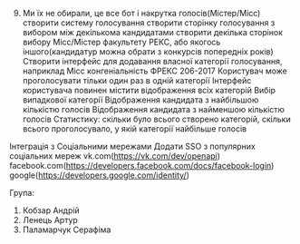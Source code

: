 ﻿9. Ми їх не обирали, це все бот і накрутка голосів(Містер/Місс)
створити систему голосування
створити сторінку голосування з вибором між декількома кандидатами
створити декілька сторінок вибору Місс/Містер факультету РЕКС, або якогось іншого(кандидатур можна обрати з конкурсів попередніх років)
Створити інтерфейс для додавання власної категорії голосування, наприклад Місс конгеніальність ФРЕКС 206-2017
Користувач може проголосувати тільки один раз в одній категорії
Інтерфейс користувача повинен містити
відображення всіх категорій
Вибір випадкової категорії
Відображення кандидата з найбільшою кількістю голосів
Відображення кандидата з найменшою кількістю голосів
Статистику: скільки було всього створено категорій, скільки всього проголосувало, у якій категорії найбільше голосів

Інтеграція з Соціальними мережами
Додати SSO з популярних соціальних мереж
vk.com(https://vk.com/dev/openapi)
facebook.com(https://developers.facebook.com/docs/facebook-login)
google(https://developers.google.com/identity/)

Група:
1) Кобзар Андрій
2) Ленець Артур
3) Паламарчук Серафіма

